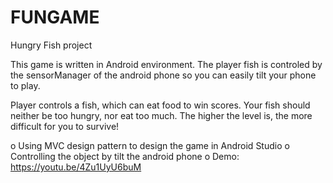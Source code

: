 # FUNGAME
Hungry Fish project

This game is written in Android environment.
The player fish is controled by the sensorManager of the android phone so you can easily tilt your phone to play.

Player controls a fish, which can eat food to win scores.
Your fish should neither be too hungry, nor eat too much.
The higher the level is, the more difficult for you to survive!

o	Using MVC design pattern to design the game in Android Studio
o	Controlling the object by tilt the android phone
o	Demo: https://youtu.be/4Zu1UyU6buM
